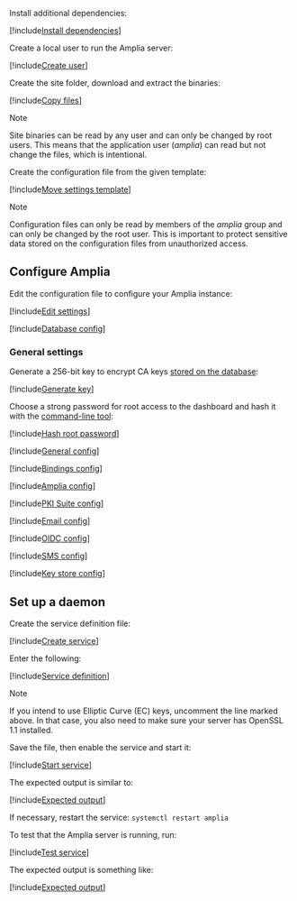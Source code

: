﻿Install additional dependencies:

[!include[Install dependencies](../../../../../../includes/amplia/linux/install-dependencies.md)]

Create a local user to run the Amplia server:

[!include[Create user](../../../../../../includes/amplia/linux/create-user.md)]

Create the site folder, download and extract the binaries:

[!include[Copy files](../../../../../../includes/amplia/linux/copy-files.md)]

> [!NOTE]
> Site binaries can be read by any user and can only be changed by root users. This means that the application user (*amplia*) can read but not change the files, which is intentional.

Create the configuration file from the given template:

[!include[Move settings template](../../../../../../includes/amplia/linux/move-settings-template.md)]

> [!NOTE]
> Configuration files can only be read by members of the *amplia* group and can only be changed by the root user. This is important to protect sensitive data stored on the configuration files from unauthorized access.

## Configure Amplia

Edit the configuration file to configure your Amplia instance:

[!include[Edit settings](../../../../../../includes/amplia/linux/edit-settings.md)]

[!include[Database config](../../includes/database-config.md)]

<a name="encryption-key-generation" />

### General settings

Generate a 256-bit key to encrypt CA keys [stored on the database](../../key-stores/database.md):

[!include[Generate key](../../../../../../includes/amplia/linux/gen-key.md)]

Choose a strong password for root access to the dashboard and hash it with the [command-line tool](../../tool/index.md):

[!include[Hash root password](../../../../../../includes/amplia/linux/hash-root-pass.md)]

[!include[General config](../../includes/general-config.md)]

[!include[Bindings config](../../../../includes/spa-config/bindings.md)]

[!include[Amplia config](../../includes/amplia-config.md)]

[!include[PKI Suite config](../../includes/pki-config.md)]

[!include[Email config](../../includes/email-config.md)]

[!include[OIDC config](../../includes/oidc-config.md)]

[!include[SMS config](../../includes/sms-config.md)]

[!include[Key store config](../../includes/key-store-config.md)]

## Set up a daemon

Create the service definition file:

[!include[Create service](../../../../../../includes/amplia/linux/create-service.md)]

Enter the following:

[!include[Service definition](../../../../../../includes/amplia/linux/service-definition.md)]

> [!NOTE]
> If you intend to use Elliptic Curve (EC) keys, uncomment the line marked above. In that case, you also need to make sure your server has OpenSSL 1.1 installed.

Save the file, then enable the service and start it:

[!include[Start service](../../../../../../includes/amplia/linux/start-service.md)]

The expected output is similar to:

[!include[Expected output](../../../../../../includes/amplia/linux/start-service-output.md)]

If necessary, restart the service: `systemctl restart amplia`

To test that the Amplia server is running, run:

[!include[Test service](../../../../../../includes/amplia/linux/test-service.md)]

The expected output is something like:

[!include[Expected output](../../../../../../includes/amplia/linux/test-service-output.md)]
